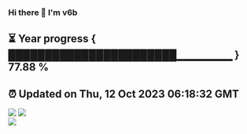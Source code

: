 ### Hi there 👋  I'm v6b  
⏳ Year progress { ███████████████████████▁▁▁▁▁▁▁ } 77.88 %
---
⏰ Updated on Thu, 12 Oct 2023 06:18:32 GMT
---
![](https://github-readme-stats.vercel.app/api?username=v6b&bg_color=30,e96443,904e95&title_color=fff&text_color=fff&layout=compact)
![](https://github-readme-stats.vercel.app/api/top-langs/?username=v6b&layout=compact&bg_color=30,e96443,904e95&title_color=fff&text_color=fff)  
![](https://gcore.jsdelivr.net/gh/v6b/v6b@main/assets/github-contribution-grid-snake.svg)

